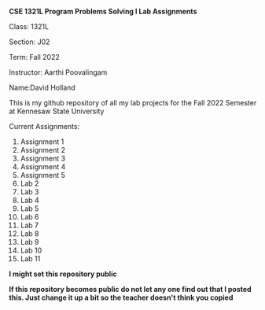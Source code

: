 **CSE 1321L Program Problems Solving I Lab Assignments**

Class: 1321L

Section: J02

Term: Fall 2022

Instructor: Aarthi Poovalingam

Name:David Holland

This is my github repository of all my lab projects 
for the Fall 2022 Semester at Kennesaw State University

Current Assignments:
1. Assignment 1
2. Assignment 2
3. Assignment 3
4. Assignment 4
5. Assignment 5
5. Lab 2
6. Lab 3
7. Lab 4
8. Lab 5
9. Lab 6
10. Lab 7
11. Lab 8
12. Lab 9
13. Lab 10
14. Lab 11

**I might set this repository public**

**If this repository becomes public do not 
let any one find out that I posted this. 
Just change it up a bit so the teacher doesn't think you copied**

